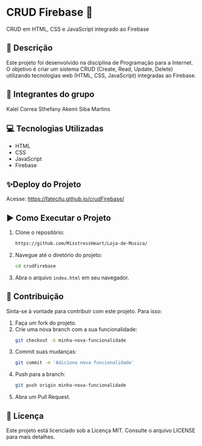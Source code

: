 # CRUD Firebase 🚀

CRUD em HTML, CSS e JavaScript integrado ao Firebase

## 📄 Descrição

Este projeto foi desenvolvido na disciplina de Programação para a Internet. O objetivo é criar um sistema CRUD (Create, Read, Update, Delete) utilizando tecnologias web (HTML, CSS, JavaScript) integradas ao Firebase.

## 📄 Integrantes do grupo

Kalel Correa
Sthefany Akemi Siba Martins

## 💻 Tecnologias Utilizadas

- HTML
- CSS
- JavaScript
- Firebase

## ✨Deploy do Projeto

Acesse: https://fatecitu.github.io/crudFirebase/

## ▶️ Como Executar o Projeto

1. Clone o repositório:
    ```sh
   https://github.com/MisstressHeart/Loja-de-Musica/
    ```

2. Navegue até o diretório do projeto:
    ```sh
    cd crudFirebase
    ```

3. Abra o arquivo `index.html` em seu navegador.

## 🤝 Contribuição

Sinta-se à vontade para contribuir com este projeto. Para isso:

1. Faça um fork do projeto.
2. Crie uma nova branch com a sua funcionalidade:
    ```sh
    git checkout -b minha-nova-funcionalidade
    ```
3. Commit suas mudanças:
    ```sh
    git commit -m 'Adiciona nova funcionalidade'
    ```
4. Push para a branch:
    ```sh
    git push origin minha-nova-funcionalidade
    ```
5. Abra um Pull Request.

## 📝 Licença

Este projeto está licenciado sob a Licença MIT. Consulte o arquivo LICENSE para mais detalhes.
